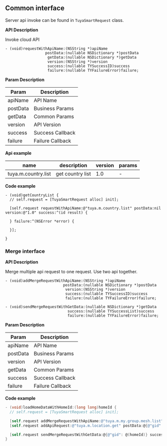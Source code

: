 ## Common interface

Server api invoke can be found in `TuyaSmartRequest` class.

**API Description**

Invoke cloud API

```objc
- (void)requestWithApiName:(NSString *)apiName
                  postData:(nullable NSDictionary *)postData
                   getData:(nullable NSDictionary *)getData
                   version:(NSString *)version
                   success:(nullable TYSuccessID)success
                   failure:(nullable TYFailureError)failure;
```

**Param Description**

| Param    | Description      |
| -------- | ---------------- |
| apiName  | API Name         |
| postData | Business Params  |
| getData  | Common Params    |
| version  | API Version      |
| success  | Success Callback |
| failure  | Failure Callback |



**Api example**

| name | description | version | params |
| ------ | ------ | ------ | ------ |
| tuya.m.country.list | get country list | 1.0 | - |

**Code example**

```objc
- (void)getCountryList {
  // self.request = [TuyaSmartRequest alloc] init];

  [self.request requestWithApiName:@"tuya.m.country.list" postData:nil version:@"1.0" success:^(id result) {

  } failure:^(NSError *error) {

  }];

}
```



### Merge interface

**API Description**

Merge multiple api request to one request. Use two api together.

```objc
- (void)addMergeRequestWithApiName:(NSString *)apiName
                          postData:(nullable NSDictionary *)postData
                           version:(NSString *)version
                           success:(nullable TYSuccessID)success
                           failure:(nullable TYFailureError)failure;

- (void)sendMergeRequestWithGetData:(nullable NSDictionary *)getData
                            success:(nullable TYSuccessList)success
                            failure:(nullable TYFailureError)failure;
```

**Param Description**

| Param    | Description      |
| -------- | ---------------- |
| apiName  | API Name         |
| postData | Business Params  |
| version  | API Version      |
| getData  | Common Params    |
| success  | Success Callback |
| failure  | Failure Callback |

**Code example**

```objective-c
- (void)loadHomeDataWithHomeId:(long long)homeId {
  // self.request = [TuyaSmartRequest alloc] init];

  [self.request addMergeRequestWithApiName:@"tuya.m.my.group.mesh.list" postData:@{} version:@"1.0" success:nil failure:nil];
  [self.request addApiRequest:@"tuya.m.location.get" postData:@{@"gid": @(homeId)} version:@"2.0" success:nil failure:nil];

  [self.request sendMergeRequestWithGetData:@{@"gid": @(homeId)} success:success failure:failure];
}

```

